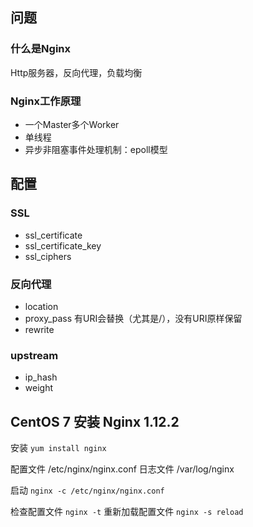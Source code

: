 
## 问题
### 什么是Nginx
Http服务器，反向代理，负载均衡

### Nginx工作原理
* 一个Master多个Worker
* 单线程
* 异步非阻塞事件处理机制：epoll模型

## 配置

### SSL
* ssl_certificate
* ssl_certificate_key
* ssl_ciphers

### 反向代理
* location
* proxy_pass 有URI会替换（尤其是/），没有URI原样保留
* rewrite

### upstream
* ip_hash
* weight


## CentOS 7 安装 Nginx 1.12.2
安装
`yum install nginx`

配置文件
/etc/nginx/nginx.conf
日志文件
/var/log/nginx

启动
`nginx -c /etc/nginx/nginx.conf`

检查配置文件
`nginx -t`
重新加载配置文件
`nginx -s reload`


